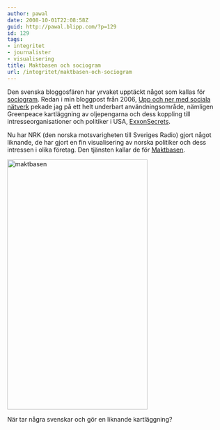 ```yaml
---
author: pawal
date: 2008-10-01T22:08:58Z
guid: http://pawal.blipp.com/?p=129
id: 129
tags:
- integritet
- journalister
- visualisering
title: Maktbasen och sociogram
url: /integritet/maktbasen-och-sociogram
---
```


Den svenska bloggosfären har yrvaket upptäckt något som kallas för <a
href="http://knuff.se/q/sociogram">sociogram</a>. Redan i min
bloggpost från 2006, <a
href="https://pawal.blipp.com/integritet/upp-och-ner-med-sociala-natverk">Upp
och ner med sociala nätverk</a> pekade jag på ett helt underbart
användningsområde, nämligen Greenpeace kartläggning av oljepengarna
och dess koppling till intresseorganisationer och politiker i USA, <a
href="http://www.exxonsecrets.org/">ExxonSecrets</a>.

Nu har NRK (den norska motsvarigheten till Sveriges Radio) gjort något
liknande, de har gjort en fin visualisering av norska politiker och
dess intressen i olika företag. Den tjänsten kallar de för <a
href="http://nrk.no/maktbasen/">Maktbasen</a>.

<img class="aligncenter" src="https://c1.staticflickr.com/3/2891/34044075562_6280a1e109_o.png" width="322" height="575" alt="maktbasen">

När tar några svenskar och gör en liknande kartläggning?
